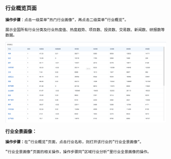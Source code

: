### 行业概览页面

**`操作步骤`**`：点击一级菜单”热门行业画像“，再点击二级菜单”行业概览“。`

`展示全国所有行业分类及行业热度值、热度趋势、项目数、投资数、交易数、新闻数、研报数等数据。`

![](/assets/hygl.png)

**行业全景画像：**

**`操作步骤：`**`在”行业概览“页面，点击行业名称，则打开该行业的”行业全景画像“。`

`”行业全景画像“页面的相关操作，操作步骤同”区域行业分析“里行业全景画像的操作。`

